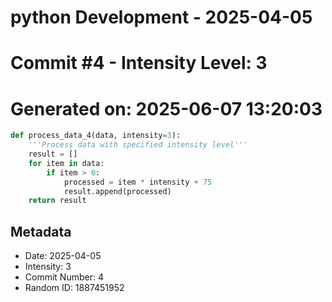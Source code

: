 ﻿# python Development - 2025-04-05
# Commit #4 - Intensity Level: 3
# Generated on: 2025-06-07 13:20:03
```python
def process_data_4(data, intensity=3):
    '''Process data with specified intensity level'''
    result = []
    for item in data:
        if item > 0:
            processed = item * intensity + 75
            result.append(processed)
    return result
```
## Metadata
- Date: 2025-04-05
- Intensity: 3
- Commit Number: 4
- Random ID: 1887451952
